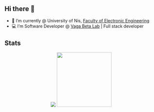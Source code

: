 ## Hi there 👋

- 🌱 I’m currently @ University of Nis, [Faculty of Electronic Engineering](https://www.elfak.ni.ac.rs/)
- 💻 I’m Software Developer @ [Vaga Beta Lab](https://www.vagabeta.rs/) | Full stack developer

## Stats
<p align="center">
  <!-- GitHub Stats-->  
<!--   <img height="180em" src="https://github-readme-stats.vercel.app/api?username=LakishaDev&count_private=true&theme=tokyonight&show_icons=true&hide_border=true&include_all_commits=true" /> -->
  <picture>
  <source
    srcset="https://github-readme-stats.vercel.app/api?username=LakishaDev&show_icons=true&theme=dark"
    media="(prefers-color-scheme: dark)"
  />
  <source
    srcset="https://github-readme-stats.vercel.app/api?username=LakishaDev&show_icons=true"
    media="(prefers-color-scheme: light), (prefers-color-scheme: no-preference)"
  />
  <img src="https://github-readme-stats.vercel.app/api?username=anuraghazra&show_icons=true" />
</picture>
  <!-- Most Used Languages -->  
  <img height="180em" src="https://github-readme-stats.vercel.app/api/top-langs/?username=LakishaDev&layout=compact&theme=tokyonight&hide_border=true"/>
</p>
